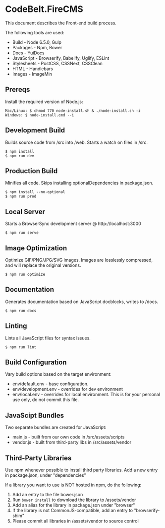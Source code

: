 # CodeBelt.FireCMS

This document describes the Front-end build process.

The following tools are used:

 * Build - Node 6.5.0, Gulp
 * Packages - Npm, Bower
 * Docs - YuiDocs
 * JavaScript - Browserify, Babelify, Uglify, ESLint
 * Stylesheets - PostCSS, CSSNext, CSSClean
 * HTML - Handlebars
 * Images - ImageMin

## Prereqs

Install the required version of Node.js:

    Mac/Linux: $ chmod 770 node-install.sh & ./node-install.sh -i
    Windows: $ node-install.cmd --i

## Development Build

Builds source code from /src into /web. Starts a watch on files in /src.

    $ npm install
    $ npm run dev

## Production Build

Minifies all code. Skips installing optionalDependencies in package.json.

    $ npm install --no-optional
    $ npm run prod

## Local Server

Starts a BrowserSync development server @ http://localhost:3000

    $ npm run serve

## Image Optimization

Optimize GIF/PNG/JPG/SVG images. Images are losslessly compressed, and will replace the original versions.

    $ npm run optimize

## Documentation

Generates documentation based on JavaScript docblocks, writes to /docs.

    $ npm run docs

## Linting

Lints all JavaScript files for syntax issues.

    $ npm run lint

## Build Configuration

Vary build options based on the target environment:

 * env/default.env - base configuration.
 * env/development.env - overrides for dev environment
 * env/local.env - overrides for local environment. This is for your personal use only, do not commit this file.

## JavaScipt Bundles

Two separate bundles are created for JavaScript:

 * main.js - built from our own code in /src/assets/scripts
 * vendor.js - built from third-party libs in /src/assets/vendor

## Third-Party Libraries

Use npm whenever possible to install third party libraries. Add a new entry in package.json, under "dependencies"

If a library you want to use is NOT hosted in npm, do the following:

 1. Add an entry to the file bower.json
 1. Run `bower install` to download the library to /assets/vendor
 1. Add an alias for the library in package.json under "browser"
 1. If the library is not CommonJS-compatible, add an entry to "browserify-shim"
 1. Please commit all libraries in /assets/vendor to source control
